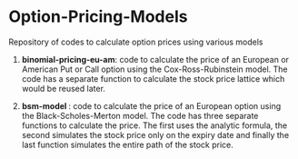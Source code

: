 # Option-Pricing-Models

Repository of codes to calculate option prices using various models

1. <strong> binomial-pricing-eu-am</strong>: code to calculate the price of an European or American Put or Call option using the Cox-Ross-Rubinstein model. The code has a separate function to calculate the stock price lattice which would be reused later.

2. <strong> bsm-model </strong> : code to calculate the price of an European option using the Black-Scholes-Merton model. The code has three separate functions to calculate the price. The first uses the analytic formula, the second simulates the stock price only on the expiry date and finally the last function simulates the entire path of the stock price. 

                            
